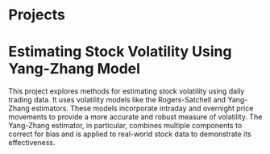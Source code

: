 # Projects
# Estimating Stock Volatility Using Yang-Zhang Model
This project explores methods for estimating stock volatility using daily trading data. It uses volatility models like the Rogers-Satchell and Yang-Zhang estimators. These models incorporate intraday and overnight price movements to provide a more accurate and robust measure of volatility. The Yang-Zhang estimator, in particular, combines multiple components to correct for bias and is applied to real-world stock data to demonstrate its effectiveness.
